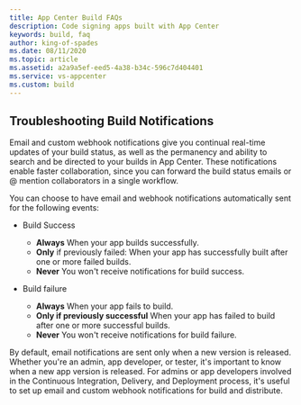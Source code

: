 ```yaml
---
title: App Center Build FAQs
description: Code signing apps built with App Center
keywords: build, faq
author: king-of-spades
ms.date: 08/11/2020
ms.topic: article
ms.assetid: a2a9a5ef-eed5-4a38-b34c-596c7d404401
ms.service: vs-appcenter
ms.custom: build
---
```


## Troubleshooting Build Notifications
Email and custom webhook notifications give you continual real-time updates of your build status, as well as the permanency and ability to search and be directed to your builds in App Center. These notifications enable faster collaboration, since you can forward the build status emails or @ mention collaborators in a single workflow.

You can choose to have email and webhook notifications automatically sent for the following events:

- Build Success
   * **Always** When your app builds successfully.
   * **Only** if previously failed: When your app has successfully built after one or more failed builds.
   * **Never** You won't receive notifications for build success.

- Build failure
   * **Always** When your app fails to build.
   * **Only if previously successful** When your app has failed to build after one or more successful builds.
   * **Never** You won't receive notifications for build failure.

By default, email notifications are sent only when a new version is released. Whether you're an admin, app developer, or tester, it's important to know when a new app version is released. For admins or app developers involved in the Continuous Integration, Delivery, and Deployment process, it's useful to set up email and custom webhook notifications for build and distribute.